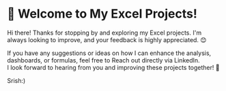 # 👋 Welcome to My Excel Projects!
Hi there! Thanks for stopping by and exploring my Excel projects. I'm always looking to improve, and your feedback is highly appreciated. 😊

If you have any suggestions or ideas on how I can enhance the analysis, dashboards, or formulas, feel free to Reach out directly via LinkedIn.</br>
I look forward to hearing from you and improving these projects together! 🚀

Srish:)
